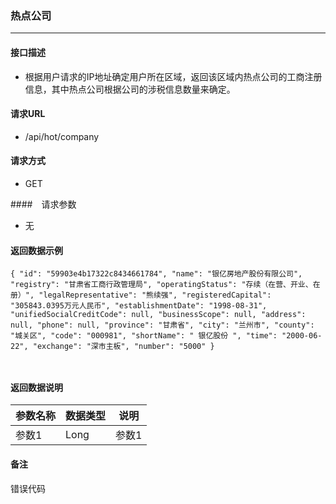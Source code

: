 ### 热点公司
----
#### 接口描述
- 根据用户请求的IP地址确定用户所在区域，返回该区域内热点公司的工商注册信息，其中热点公司根据公司的涉税信息数量来确定。

#### 请求URL
- /api/hot/company

#### 请求方式
- GET

####　请求参数
- 无

#### 返回数据示例

```
{ "id": "59903e4b17322c8434661784", "name": "银亿房地产股份有限公司", "registry": "甘肃省工商行政管理局", "operatingStatus": "存续（在营、开业、在册）", "legalRepresentative": "熊续强", "registeredCapital": "305843.0395万元人民币", "establishmentDate": "1998-08-31", "unifiedSocialCreditCode": null, "businessScope": null, "address": null, "phone": null, "province": "甘肃省", "city": "兰州市", "county": "城关区", "code": "000981", "shortName": " 银亿股份 ", "time": "2000-06-22", "exchange": "深市主板", "number": "5000" } 



```

#### 返回数据说明

| 参数名称| 数据类型 | 说明 | 
| -- | -- | -- | 
| 参数1 | Long | 参数1 |

#### 备注
错误代码